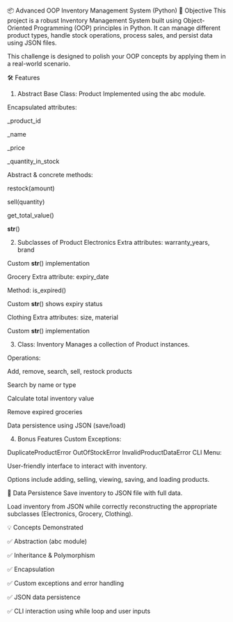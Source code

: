 📦 Advanced OOP Inventory Management System (Python)
🎯 Objective
This project is a robust Inventory Management System built using Object-Oriented Programming (OOP) principles in Python.
It can manage different product types, handle stock operations, process sales, and persist data using JSON files.

This challenge is designed to polish your OOP concepts by applying them in a real-world scenario.

🛠 Features
1. Abstract Base Class: Product
Implemented using the abc module.

Encapsulated attributes:

_product_id

_name

_price

_quantity_in_stock

Abstract & concrete methods:

restock(amount)

sell(quantity)

get_total_value()

__str__()

2. Subclasses of Product
Electronics
Extra attributes: warranty_years, brand

Custom __str__() implementation

Grocery
Extra attribute: expiry_date

Method: is_expired()

Custom __str__() shows expiry status

Clothing
Extra attributes: size, material

Custom __str__() implementation

3. Class: Inventory
Manages a collection of Product instances.

Operations:

Add, remove, search, sell, restock products

Search by name or type

Calculate total inventory value

Remove expired groceries

Data persistence using JSON (save/load)

4. Bonus Features
Custom Exceptions:

DuplicateProductError
OutOfStockError
InvalidProductDataError
CLI Menu:

User-friendly interface to interact with inventory.

Options include adding, selling, viewing, saving, and loading products.

💾 Data Persistence
Save inventory to JSON file with full data.

Load inventory from JSON while correctly reconstructing the appropriate subclasses (Electronics, Grocery, Clothing).

💡 Concepts Demonstrated

✅ Abstraction (abc module)

✅ Inheritance & Polymorphism

✅ Encapsulation

✅ Custom exceptions and error handling

✅ JSON data persistence

✅ CLI interaction using while loop and user inputs



